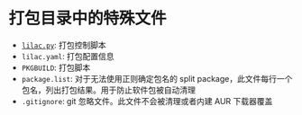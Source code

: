 # 打包目录中的特殊文件

* [`lilac.py`](lilac-py-fields.md): 打包控制脚本
* `lilac.yaml`: 打包配置信息
* `PKGBUILD`: 打包脚本
* `package.list`: 对于无法使用正则确定包名的 split package，此文件每行一个包名，列出打包结果。用于防止软件包被自动清理
* `.gitignore`: git 忽略文件。此文件不会被清理或者内建 AUR 下载器覆盖
